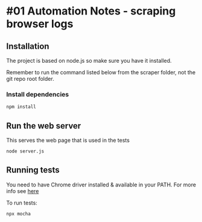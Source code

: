 # #01 Automation Notes  - scraping browser logs
## Installation
The project is based on node.js so make sure you have it installed.

Remember to run the command listed below from the scraper folder, not the git repo root folder.

### Install dependencies
```sh
npm install
```
## Run the web server
This serves the web page that is used in the tests
```sh
node server.js
```
## Running tests

You need to have Chrome driver installed & available in your PATH. For more info see [here](https://chromedriver.chromium.org/getting-started)

To run tests:
```sh
npx mocha
```

